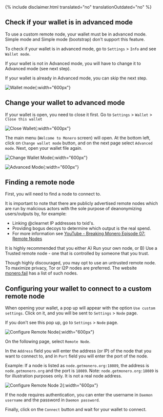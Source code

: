 {% include disclaimer.html translated="no" translationOutdated="no" %}

## Check if your wallet is in advanced mode

To use a custom remote node, your wallet must be in advanced mode. Simple mode and Simple mode (bootstrap) don't support this feature.

To check if your wallet is in advanced mode, go to `Settings` > `Info` and see `Wallet mode`.

If your wallet is not in Advanced mode, you will have to change it to Advanced mode (see next step).

If your wallet is already in Advanced mode, you can skip the next step.

![Wallet mode](/img/resources/user-guides/en/remote_node/wallet_mode_info.avif){:width="600px"}

## Change your wallet to advanced mode

If your wallet is open, you need to close it first. Go to `Settings` > `Wallet` > `Close this wallet`

![Close Wallet](/img/resources/user-guides/en/remote_node/close_open_wallet.avif){:width="600px"}

The main menu (`Welcome to Monero` screen) will open. At the bottom left, click on `Change wallet mode` button, and on the next page select `Advanced mode`. Next, open your wallet file again.

![Change Wallet Mode](/img/resources/user-guides/en/remote_node/change_wallet_mode.avif){:width="600px"}

![Advanced Mode](/img/resources/user-guides/en/remote_node/advanced_mode.avif){:width="600px"}

## Finding a remote node

First, you will need to find a node to connect to.

It is important to note that there are publicly advertised remote nodes which are run by malicious actors with the sole purpose of deanonymizing users/outputs by, for example:
- Linking @clearnet IP addresses to txid's.
- Providing bogus decoys to determine which output is the real spend.
- For more information see [YouTube - Breaking Monero Episode 07: Remote Nodes](https://www.youtube.com/watch?v=n6Bxp0k7Uqg)

It is highly recommended that you either A) Run your own node, or B) Use a Trusted remote node - one that is controlled by someone that you trust.

Though highly discouraged, you may opt to use an untrusted remote node. To maximize privacy, Tor or I2P nodes are preferred. The website [monero.fail](https://monero.fail) has a list of such nodes.

## Configuring your wallet to connect to a custom remote node

When opening your wallet, a pop up will appear with the option `Use custom settings`. Click on it, and you will be sent to `Settings` > `Node` page. 

If you don't see this pop up, go to `Settings` > `Node` page.

![Configure Remote Node](/img/resources/user-guides/en/remote_node/remote_node_config.avif){:width="600px"}

On the following page, select `Remote Node`.

In the `Address` field you will enter the address (or IP) of the node that you want to connect to, and in `Port` field you will enter the port of the node.

Example: If a node is listed as `node.getmonero.org:18089`, the address is `node.getmonero.org` and the port is `18089`. Note: `node.getmonero.org:18089` is for illustration purposes only. It is not a real node address.

![Configure Remote Node 2](/img/resources/user-guides/en/remote_node/remote_node_config-2.avif){:width="600px"}

If the node requires authentication, you can enter the username in `Daemon username` and the password in `Daemon password`.

Finally, click on the `Connect` button and wait for your wallet to connect.
